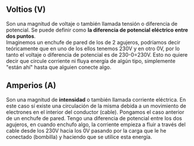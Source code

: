 ## Voltios (V)
Son una magnitud de voltaje o también llamada tensión o diferencia de potencial. Se puede
definir como __la diferencia de potencial eléctrico entre dos puntos__.    
Imaginemos un enchufe de pared de los de 2 agujeros, podríamos decir teóricamente que en
uno de los ellos tenemos 230V y en otro 0V, por lo tanto el voltaje o diferencia de
potencial es de 230-0=230V. Esto no quiere decir que circule corriente ni fluya energía
de algún tipo, simplemente "están ahí" hasta que alguien conecte algo.
## Amperios (A)
Son una magnitud de __intensidad__ o también llamada corriente eléctrica. En este caso sí
existe una circulación de la misma debida a un movimiento de electrones en el interior
del conductor (cable).
Pongamos el caso anterior de un enchufe de pared. Tengo una diferencia de potencial
entre los dos agujeros, en cuando enchufo algo, la corriente empieza a fluir a través
del cable desde los 230V hacia los 0V pasando por la carga que le he conectado (bombilla)
y haciendo que se utilice esta energía.

